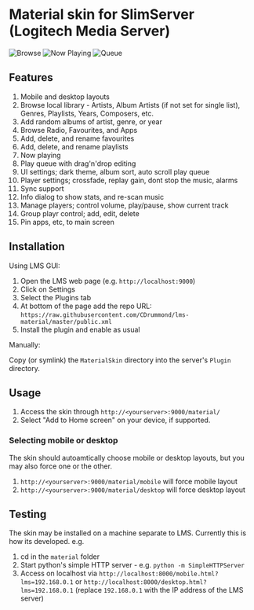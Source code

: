 # Material skin for SlimServer (Logitech Media Server)

![Browse](screenshots/browse.png)
![Now Playing](screenshots/now-playing.png)
![Queue](screenshots/queue.png)


## Features

1. Mobile and desktop layouts
2. Browse local library - Artists, Album Artists (if not set for single list),
   Genres, Playlists, Years, Composers, etc.
3. Add random albums of artist, genre, or year
4. Browse Radio, Favourites, and Apps
5. Add, delete, and rename favourites
6. Add, delete, and rename playlists
7. Now playing
8. Play queue with drag'n'drop editing
9. UI settings; dark theme, album sort, auto scroll play queue
10. Player settings; crossfade, replay gain, dont stop the music, alarms
11. Sync support
12. Info dialog to show stats, and re-scan music
13. Manage players; control volume, play/pause, show current track
14. Group playr control; add, edit, delete
15. Pin apps, etc, to main screen


## Installation

Using LMS GUI:

1. Open the LMS web page (e.g. `http://localhost:9000`)
2. Click on Settings
3. Select the Plugins tab
4. At bottom of the page add the repo URL: `https://raw.githubusercontent.com/CDrummond/lms-material/master/public.xml`
5. Install the plugin and enable as usual

Manually:

Copy (or symlink) the ```MaterialSkin``` directory into the server's `Plugin`
directory.


## Usage

1. Access the skin through `http://<yourserver>:9000/material/`
2. Select "Add to Home screen" on your device, if supported.


### Selecting mobile or desktop

The skin should autoamtically choose mobile or desktop layouts, but you may also
force one or the other.

1. `http://<yourserver>:9000/material/mobile` will force mobile layout
2. `http://<yourserver>:9000/material/desktop` will force desktop layout


## Testing

The skin may be installed on a machine separate to LMS. Currently this 
is how its developed. e.g.

1. cd in the `material` folder
2. Start python's simple HTTP server - e.g. `python -m SimpleHTTPServer`
3. Access on localhost via `http://localhost:8000/mobile.html?lms=192.168.0.1`
   or `http://localhost:8000/desktop.html?lms=192.168.0.1` (replace
   `192.168.0.1` with the IP address of the LMS server)

